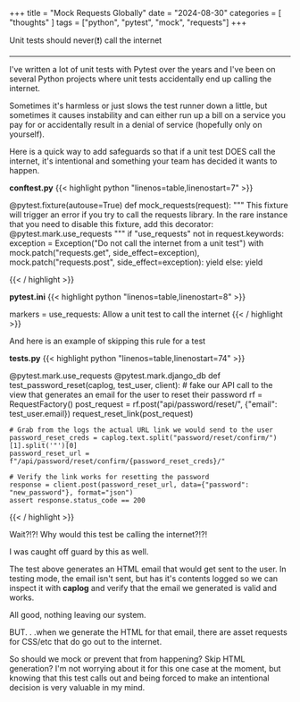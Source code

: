 +++
title = "Mock Requests Globally"
date = "2024-08-30"
categories = [ "thoughts" ]
tags = ["python", "pytest", "mock", "requests"]
+++

Unit tests should never(:exclamation:) call the internet
<!--more-->
---

I've written a lot of unit tests with Pytest over the years and I've been on several Python projects where unit tests accidentally end up calling the internet.

Sometimes it's harmless or just slows the test runner down a little, but sometimes it causes instability and can either run up a bill on a service you pay for or accidentally result in a denial of service (hopefully only on yourself).

Here is a quick way to add safeguards so that if a unit test DOES call the internet, it's intentional and something your team has decided it wants to happen.


**conftest.py**
{{< highlight python "linenos=table,linenostart=7" >}}
 
@pytest.fixture(autouse=True)
def mock_requests(request):
    """
    This fixture will trigger an error if you try to call the requests library.
    In the rare instance that you need to disable this fixture, add this decorator:
    @pytest.mark.use_requests
    """
    if "use_requests" not in request.keywords:
        exception = Exception("Do not call the internet from a unit test")
        with mock.patch("requests.get", side_effect=exception), mock.patch("requests.post", side_effect=exception):
            yield
    else:
        yield
 
{{< / highlight >}}

**pytest.ini**
{{< highlight python "linenos=table,linenostart=8" >}}
 
markers =
    use_requests: Allow a unit test to call the internet
{{< / highlight >}}


And here is an example of skipping this rule for a test

**tests.py**
{{< highlight python "linenos=table,linenostart=74" >}}
 
@pytest.mark.use_requests
@pytest.mark.django_db
def test_password_reset(caplog, test_user, client):
    # fake our API call to the view that generates an email for the user to reset their password
    rf = RequestFactory()
    post_request = rf.post("api/password/reset/", {"email": test_user.email})
    request_reset_link(post_request)

    # Grab from the logs the actual URL link we would send to the user
    password_reset_creds = caplog.text.split("password/reset/confirm/")[1].split('"')[0]
    password_reset_url = f"/api/password/reset/confirm/{password_reset_creds}/"

    # Verify the link works for resetting the password
    response = client.post(password_reset_url, data={"password": "new_password"}, format="json")
    assert response.status_code == 200 
 
{{< / highlight >}}

Wait?!?! Why would this test be calling the internet?!?!

I was caught off guard by this as well.

The test above generates an HTML email that would get sent to the user. In testing mode, the email isn't sent, but has it's contents logged so we can inspect it with **caplog** and verify that the email we generated is valid and works.

All good, nothing leaving our system.

BUT. . .when we generate the HTML for that email, there are asset requests for CSS/etc that do go out to the internet.

So should we mock or prevent that from happening? Skip HTML generation? I'm not worrying about it for this one case at the moment, but knowing that this test calls out and being forced to make an intentional decision is very valuable in my mind.
